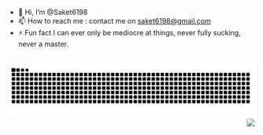 
- 👋 Hi, I’m @Saket6198
- 📫 How to reach me : contact me on saket6198@gmail.com
- ⚡ Fun fact I can ever only be mediocre at things, never fully sucking, never a master.

<br clear="both">

<img src="https://raw.githubusercontent.com/saket6198/saket6198/output/snake.svg" alt="Snake animation" />

<br clear="both">

<img align="right" src="https://profile-counter.glitch.me/saket6198/count.svg?"  />

###

<!---
Saket6198/Saket6198 is a ✨ special ✨ repository because its `README.md` (this file) appears on your GitHub profile.
You can click the Preview link to take a look at your changes.
--->
